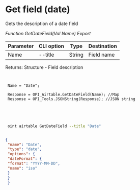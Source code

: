 ﻿---
sidebar_position: 7
---

# Get field (date)
 Gets the description of a date field


*Function GetDateField(Val Name) Export*

 | Parameter | CLI option | Type | Destination |
 |-|-|-|-|
 | Name | --title | String | Field name |

 
 Returns: Structure - Field description

```bsl title="Code example"
	
 
 Name = "Date";
 
 Response = OPI_Airtable.GetDateField(Name); //Map
 Response = OPI_Tools.JSONString(Response); //JSON string
 

	
```

```sh title="CLI command example"
 
 oint airtable GetDateField --title "Date"


```


```json title="Result"

{
 "name": "Date",
 "type": "date",
 "options": {
 "dateFormat": {
 "format": "YYYY-MM-DD",
 "name": "iso"
 }
 }
 }

```
